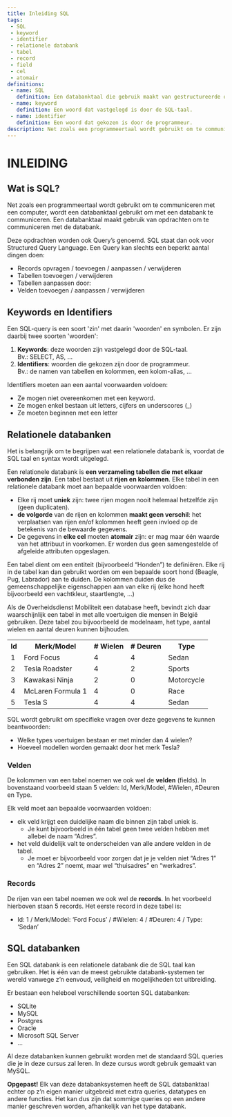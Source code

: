 ```yaml
---
title: Inleiding SQL
tags: 
 - SQL
 - keyword
 - identifier
 - relationele databank
 - tabel
 - record
 - field
 - cel
 - atomair
definitions: 
 - name: SQL
   definition: Een databanktaal die gebruik maakt van gestructureerde opdrachten om te communiceren met een databank.
 - name: keyword
   definition: Een woord dat vastgelegd is door de SQL-taal.
 - name: identifier
   definition: Een woord dat gekozen is door de programmeur.
description: Net zoals een programmeertaal wordt gebruikt om te communiceren met een computer, wordt een databanktaal gebruikt om met een databank te communiceren. Een databanktaal maakt gebruik van opdrachten om te communiceren met de databank. SQL is één van de meest gebruikte databanktalen ter wereld.
---
```


# INLEIDING

## Wat is SQL?

Net zoals een programmeertaal wordt gebruikt om te communiceren met een computer, wordt een databanktaal gebruikt om met een databank te communiceren. Een databanktaal maakt gebruik van opdrachten om te communiceren met de databank. 

Deze opdrachten worden ook Query’s genoemd.  SQL staat dan ook voor Structured Query Language. Een Query kan slechts een beperkt aantal dingen doen:

 - Records opvragen / toevoegen / aanpassen / verwijderen
 - Tabellen toevoegen / verwijderen
 - Tabellen aanpassen door:
 - Velden toevoegen / aanpassen / verwijderen
 
## Keywords en Identifiers

Een SQL-query is een soort 'zin' met daarin 'woorden' en symbolen. Er zijn daarbij twee soorten 'woorden':

 1. **Keywords**: deze woorden zijn vastgelegd door de SQL-taal. <br>
    Bv.: SELECT, AS, …
 2. **Identifiers**: woorden die gekozen zijn door de programmeur. <br>
    Bv.: de namen van tabellen en kolommen, een kolom-alias, …

Identifiers moeten aan een aantal voorwaarden voldoen:

 - Ze mogen niet overeenkomen met een keyword.
 - Ze mogen enkel bestaan uit letters, cijfers en underscores (_)
 - Ze moeten beginnen met een letter

## Relationele databanken

Het is belangrijk om te begrijpen wat een relationele databank is, voordat de SQL taal en syntax wordt uitgelegd.

Een relationele databank is **een verzameling tabellen die met elkaar verbonden zijn**. Een tabel bestaat uit **rijen en kolommen**. Elke tabel in een relationele databank moet aan bepaalde voorwaarden voldoen:

 - Elke rij moet **uniek** zijn: twee rijen mogen nooit helemaal hetzelfde zijn (geen duplicaten).
 - **de volgorde** van de rijen en kolommen **maakt geen verschil**: het verplaatsen van rijen en/of kolommen heeft geen invloed op de betekenis van de bewaarde gegevens.
 - De gegevens in **elke cel** moeten **atomair** zijn: er mag maar één waarde van het attribuut in voorkomen. Er worden dus geen samengestelde of afgeleide attributen opgeslagen.

Een tabel dient om een entiteit (bijvoorbeeld “Honden”) te definiëren. Elke rij in de tabel kan dan gebruikt worden om een bepaalde soort hond (Beagle, Pug, Labrador) aan te duiden. De kolommen duiden dus de gemeenschappelijke eigenschappen aan van elke rij (elke hond heeft bijvoorbeeld een vachtkleur, staartlengte, …)

Als de Overheidsdienst Mobiliteit een database heeft, bevindt zich daar waarschijnlijk een tabel in met alle voertuigen die mensen in België gebruiken. Deze tabel zou bijvoorbeeld de modelnaam, het type, aantal wielen en aantal deuren kunnen bijhouden.

<table class="styledTable">
   <tr>
      <th>Id</th>
      <th>Merk/Model</th>
      <th># Wielen</th>
      <th># Deuren</th>
      <th>Type</th>
   </tr>
   <tr>
      <td>1</td>
      <td>Ford Focus</td>
      <td>4</td>
      <td>4</td>
      <td>Sedan</td>
   </tr>
   <tr>
      <td>2</td>
      <td>Tesla Roadster</td>
      <td>4</td>
      <td>2</td>
      <td>Sports</td>
   </tr>
   <tr>
      <td>3</td>
      <td>Kawakasi Ninja</td>
      <td>2</td>
      <td>0</td>
      <td>Motorcycle</td>
   </tr>
   <tr>
      <td>4</td>
      <td>McLaren Formula 1</td>
      <td>4</td>
      <td>0</td>
      <td>Race</td>
   </tr>
   <tr>
      <td>5</td>
      <td>Tesla S</td>
      <td>4</td>
      <td>4</td>
      <td>Sedan</td>
   </tr>
</table>

SQL wordt gebruikt om specifieke vragen over deze gegevens te kunnen beantwoorden:

 - Welke types voertuigen bestaan er met minder dan 4 wielen?
 - Hoeveel modellen worden gemaakt door het merk Tesla?
 
### Velden

De kolommen van een tabel noemen we ook wel de **velden** (fields). In bovenstaand voorbeeld staan 5 velden: Id, Merk/Model, #Wielen, #Deuren en Type.

Elk veld moet aan bepaalde voorwaarden voldoen:

 - elk veld krijgt een duidelijke naam die binnen zijn tabel uniek is. 
   - Je kunt bijvoorbeeld in één tabel geen twee velden hebben met allebei de naam “Adres”.
 - het veld duidelijk valt te onderscheiden van alle andere velden in de tabel. 
   - Je moet er bijvoorbeeld voor zorgen dat je je velden niet “Adres 1” en “Adres 2” noemt, maar wel “thuisadres” en “werkadres”.

### Records

De rijen van een tabel noemen we ook wel de **records**. In het voorbeeld hierboven staan 5 records. Het eerste record in deze tabel is: 

 - Id: 1 / Merk/Model: ‘Ford Focus’ / #Wielen: 4 / #Deuren: 4 / Type: ‘Sedan’
 
## SQL databanken

Een SQL databank is een relationele databank die de SQL taal kan gebruiken. Het is één van de meest gebruikte databank-systemen ter wereld vanwege z’n eenvoud, veiligheid en mogelijkheden tot uitbreiding.

Er bestaan een heleboel verschillende soorten SQL databanken:

 - SQLite
 - MySQL
 - Postgres
 - Oracle
 - Microsoft SQL Server
 - ...
 
Al deze databanken kunnen gebruikt worden met de standaard SQL queries die je in deze cursus zal leren. In deze cursus wordt gebruik gemaakt van MySQL.

**Opgepast!** Elk van deze databanksystemen heeft de SQL databanktaal echter op z’n eigen manier uitgebreid met extra queries, datatypes en andere functies. Het kan dus zijn dat sommige queries op een andere manier geschreven worden, afhankelijk van het type databank.
